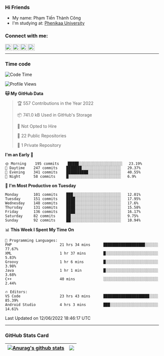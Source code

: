 ### Hi Friends

- My name: Phạm Tiến Thành Công
- I'm studying at: [Phenikaa University]


### Connect with me:
[<img align="left" alt="PhamTienThanhCong | Facebook" width="22px" src="https://upload.wikimedia.org/wikipedia/commons/thumb/1/16/Facebook-icon-1.png/640px-Facebook-icon-1.png" />][facebook]
[<img align="left" alt="PhamTienThanhCong | Zalo" width="22px" src="https://www.anphatpc.com.vn/template/anphat_2020v2/images/icon-zalo.jpg" />][zalo]
[<img align="left" alt="PhamTienThanhCong | LinkedIn" width="22px" src="https://cdn3.iconfinder.com/data/icons/inficons/512/linkedin.png" />][linkedin]
[<img align="left" alt="PhamTienThanhCong | tiktok" width="22px" src="https://cdn.worldvectorlogo.com/logos/tiktok-logo.svg" />][tiktok]

<br />

---

### Time code

<!--START_SECTION:waka-->
![Code Time](http://img.shields.io/badge/Code%20Time-434%20hrs%2054%20mins-blue)

![Profile Views](http://img.shields.io/badge/Profile%20Views-10-blue)

**🐱 My GitHub Data** 

> 🏆 557 Contributions in the Year 2022
 > 
> 📦 741.0 kB Used in GitHub's Storage 
 > 
> 🚫 Not Opted to Hire
 > 
> 📜 22 Public Repositories 
 > 
> 🔑 1 Private Repository 
 > 
**I'm an Early 🐤** 

```text
🌞 Morning    195 commits    █████░░░░░░░░░░░░░░░░░░░░   23.19% 
🌆 Daytime    247 commits    ███████░░░░░░░░░░░░░░░░░░   29.37% 
🌃 Evening    341 commits    ██████████░░░░░░░░░░░░░░░   40.55% 
🌙 Night      58 commits     █░░░░░░░░░░░░░░░░░░░░░░░░   6.9%

```
📅 **I'm Most Productive on Tuesday** 

```text
Monday       101 commits    ███░░░░░░░░░░░░░░░░░░░░░░   12.01% 
Tuesday      151 commits    ████░░░░░░░░░░░░░░░░░░░░░   17.95% 
Wednesday    148 commits    ████░░░░░░░░░░░░░░░░░░░░░   17.6% 
Thursday     131 commits    ████░░░░░░░░░░░░░░░░░░░░░   15.58% 
Friday       136 commits    ████░░░░░░░░░░░░░░░░░░░░░   16.17% 
Saturday     82 commits     ██░░░░░░░░░░░░░░░░░░░░░░░   9.75% 
Sunday       92 commits     ██░░░░░░░░░░░░░░░░░░░░░░░   10.94%

```


📊 **This Week I Spent My Time On** 

```text
💬 Programming Languages: 
PHP                      21 hrs 34 mins      ███████████████████░░░░░░   77.67% 
XML                      1 hr 37 mins        █░░░░░░░░░░░░░░░░░░░░░░░░   5.83% 
Groovy                   1 hr 6 mins         █░░░░░░░░░░░░░░░░░░░░░░░░   3.98% 
Java                     1 hr 1 min          █░░░░░░░░░░░░░░░░░░░░░░░░   3.68% 
C++                      40 mins             ░░░░░░░░░░░░░░░░░░░░░░░░░   2.44%

🔥 Editors: 
VS Code                  23 hrs 43 mins      █████████████████████░░░░   85.39% 
Android Studio           4 hrs 3 mins        ███░░░░░░░░░░░░░░░░░░░░░░   14.61%

```


 Last Updated on 12/06/2022 18:46:17 UTC
<!--END_SECTION:waka-->

---

### GitHub Stats Card

| <a href="https://github.com/phamtienthanhcong"><img align="center" src="https://github-readme-stats.vercel.app/api?username=PhamTienThanhCong&show_icons=true&include_all_commits=true&theme=buefy&hide_border=true&theme=ocean_dark" alt="Anurag's github stats" /></a> | <a href="https://github.com/phamtienthanhcong"><img align="center" src="https://github-readme-stats.vercel.app/api/top-langs/?username=PhamTienThanhCong&layout=compact&theme=buefy&hide_border=true&theme=ocean_dark" /></a> |
| ------------- | ------------- |

[Phenikaa University]: https://phenikaa-uni.edu.vn/vi
[facebook]: https://www.facebook.com/phamtienthanhcong
[linkedin]: https://linkedin.com/in/phamtienthanhcong
[zalo]: https://zalo.me/0396396332
[tiktok]: https://www.tiktok.com/@phamtienthanhcong
[web]: https://github.com/PhamTienThanhCong/web_dev
[min project]: https://github.com/PhamTienThanhCong/Project-Of-Web
[c and cpp]: https://github.com/PhamTienThanhCong/Code_C_and_Cpro
[python]: https://github.com/PhamTienThanhCong/Python_beginer
